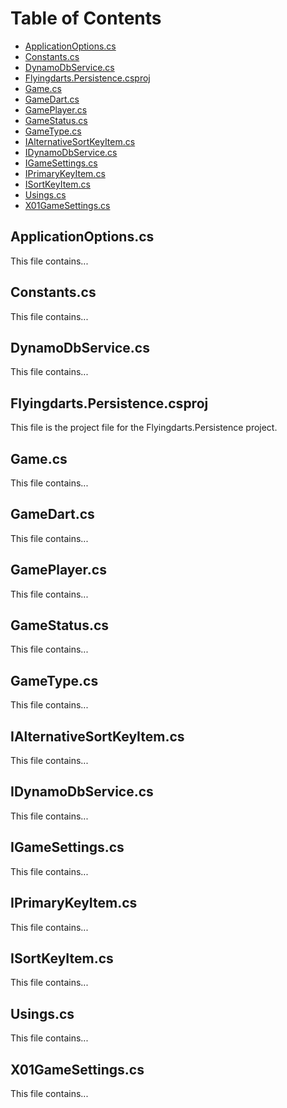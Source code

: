 # Table of Contents

- [ApplicationOptions.cs](#applicationoptionscs)
- [Constants.cs](#constantscs)
- [DynamoDbService.cs](#dynamodbservicecs)
- [Flyingdarts.Persistence.csproj](#flyingdartspersistencecsproj)
- [Game.cs](#gamecs)
- [GameDart.cs](#gamedartcs)
- [GamePlayer.cs](#gameplayercs)
- [GameStatus.cs](#gamestatuscs)
- [GameType.cs](#gametypecs)
- [IAlternativeSortKeyItem.cs](#ialternativesortkeyitemcs)
- [IDynamoDbService.cs](#idynamodbservicecs)
- [IGameSettings.cs](#igamesettingscs)
- [IPrimaryKeyItem.cs](#iprimarykeyitemcs)
- [ISortKeyItem.cs](#isortkeyitemcs)
- [Usings.cs](#usingscs)
- [X01GameSettings.cs](#x01gamesettingscs)

## ApplicationOptions.cs
This file contains...

## Constants.cs
This file contains...

## DynamoDbService.cs
This file contains...

## Flyingdarts.Persistence.csproj
This file is the project file for the Flyingdarts.Persistence project.

## Game.cs
This file contains...

## GameDart.cs
This file contains...

## GamePlayer.cs
This file contains...

## GameStatus.cs
This file contains...

## GameType.cs
This file contains...

## IAlternativeSortKeyItem.cs
This file contains...

## IDynamoDbService.cs
This file contains...

## IGameSettings.cs
This file contains...

## IPrimaryKeyItem.cs
This file contains...

## ISortKeyItem.cs
This file contains...

## Usings.cs
This file contains...

## X01GameSettings.cs
This file contains...
